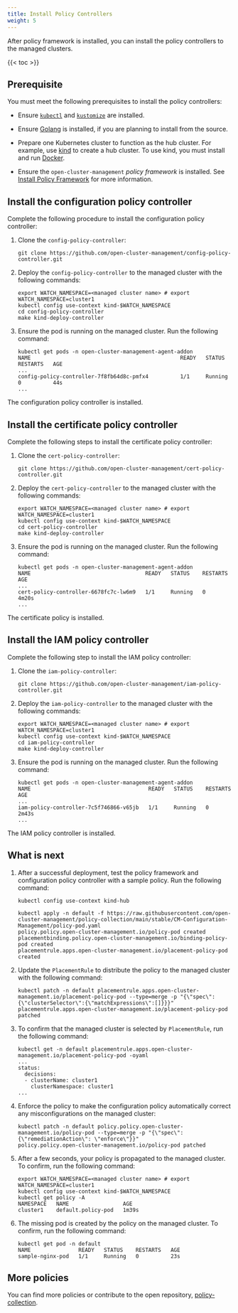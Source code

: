 ```yaml
---
title: Install Policy Controllers
weight: 5
---
```


After policy framework is installed, you can install the policy controllers to the managed clusters.

<!-- spellchecker-disable -->

{{< toc >}}

<!-- spellchecker-enable -->

## Prerequisite

You must meet the following prerequisites to install the policy controllers:

* Ensure [`kubectl`](https://kubernetes.io/docs/tasks/tools/install-kubectl) and [`kustomize`](https://kubernetes-sigs.github.io/kustomize/installation) are installed.

* Ensure [Golang](https://golang.org/doc/install) is installed, if you are planning to install from the source.

* Prepare one Kubernetes cluster to function as the hub cluster. For example, use [kind](https://kind.sigs.k8s.io/docs/user/quick-start) to create a hub cluster. To use kind, you must install and run [Docker](https://docs.docker.com/get-started).

* Ensure the `open-cluster-management` _policy framework_ is installed. See [Install Policy Framework](install-policy-framework.md) for more information.

## Install the configuration policy controller

Complete the following procedure to install the configuration policy controller:

1. Clone the `config-policy-controller`:

   ```Shell
   git clone https://github.com/open-cluster-management/config-policy-controller.git
   ```

2. Deploy the `config-policy-controller` to the managed cluster with the following commands: 

   ```Shell
   export WATCH_NAMESPACE=<managed cluster name> # export WATCH_NAMESPACE=cluster1
   kubectl config use-context kind-$WATCH_NAMESPACE
   cd config-policy-controller
   make kind-deploy-controller
   ```

3. Ensure the pod is running on the managed cluster. Run the following command:

   ```Shell
   kubectl get pods -n open-cluster-management-agent-addon
   NAME                                               READY   STATUS    RESTARTS   AGE
   ...
   config-policy-controller-7f8fb64d8c-pmfx4          1/1     Running   0          44s
   ...
   ```

The configuration policy controller is installed.

## Install the certificate policy controller

Complete the following steps to install the certificate policy controller:

1. Clone the `cert-policy-controller`:

   ```Shell
   git clone https://github.com/open-cluster-management/cert-policy-controller.git
   ```

2. Deploy the `cert-policy-controller` to the managed cluster with the following commands: 

   ```Shell
   export WATCH_NAMESPACE=<managed cluster name> # export WATCH_NAMESPACE=cluster1
   kubectl config use-context kind-$WATCH_NAMESPACE
   cd cert-policy-controller
   make kind-deploy-controller
   ```

3. Ensure the pod is running on the managed cluster. Run the following command:

   ```Shell
   kubectl get pods -n open-cluster-management-agent-addon
   NAME                                    READY   STATUS    RESTARTS   AGE
   ...
   cert-policy-controller-6678fc7c-lw6m9   1/1     Running   0          4m20s
   ...
   ```

The certificate policy is installed.

## Install the IAM policy controller

Complete the following step to install the IAM policy controller:

1. Clone the `iam-policy-controller`:

   ```Shell
   git clone https://github.com/open-cluster-management/iam-policy-controller.git
   ```

2. Deploy the `iam-policy-controller` to the managed cluster with the following commands: 

   ```Shell
   export WATCH_NAMESPACE=<managed cluster name> # export WATCH_NAMESPACE=cluster1
   kubectl config use-context kind-$WATCH_NAMESPACE
   cd iam-policy-controller
   make kind-deploy-controller
   ```

3. Ensure the pod is running on the managed cluster. Run the following command:

   ```Shell
   kubectl get pods -n open-cluster-management-agent-addon
   NAME                                     READY   STATUS    RESTARTS   AGE
   ...
   iam-policy-controller-7c5f746866-v65jb   1/1     Running   0          2m43s
   ...
   ```

The IAM policy controller is installed.

## What is next

1. After a successful deployment, test the policy framework and configuration policy controller with a sample policy. Run the following command:

   ```Shell
   kubectl config use-context kind-hub
   
   kubectl apply -n default -f https://raw.githubusercontent.com/open-cluster-management/policy-collection/main/stable/CM-Configuration- Management/policy-pod.yaml
   policy.policy.open-cluster-management.io/policy-pod created
   placementbinding.policy.open-cluster-management.io/binding-policy-pod created
   placementrule.apps.open-cluster-management.io/placement-policy-pod created
   ```

2. Update the `PlacementRule` to distribute the policy to the managed cluster with the following command:

   ```Shell
   kubectl patch -n default placementrule.apps.open-cluster-management.io/placement-policy-pod --type=merge -p "{\"spec\":{\"clusterSelector\":{\"matchExpressions\":[]}}}"
   placementrule.apps.open-cluster-management.io/placement-policy-pod patched
   ```

3. To confirm that the managed cluster is selected by `PlacementRule`, run the following command:

   ```Shell
   kubectl get -n default placementrule.apps.open-cluster-management.io/placement-policy-pod -oyaml
   ...
   status:
     decisions:
     - clusterName: cluster1
       clusterNamespace: cluster1
   ...
   ```

4. Enforce the policy to make the configuration policy automatically correct any misconfigurations on the managed cluster:

   ```Shell
   kubectl patch -n default policy.policy.open-cluster-management.io/policy-pod --type=merge -p "{\"spec\":{\"remediationAction\": \"enforce\"}}"
   policy.policy.open-cluster-management.io/policy-pod patched
   ```

5. After a few seconds, your policy is propagated to the managed cluster. To confirm, run the following command:

   ```Shell
   export WATCH_NAMESPACE=<managed cluster name> # export WATCH_NAMESPACE=cluster1
   kubectl config use-context kind-$WATCH_NAMESPACE
   kubectl get policy -A
   NAMESPACE   NAME                 AGE
   cluster1    default.policy-pod   1m39s
   ```

6. The missing pod is created by the policy on the managed cluster. To confirm, run the following command:

   ```Shell
   kubectl get pod -n default
   NAME               READY   STATUS    RESTARTS   AGE
   sample-nginx-pod   1/1     Running   0          23s
   ```

## More policies

You can find more policies or contribute to the open repository, [policy-collection](https://github.com/open-cluster-management/policy-collection).
